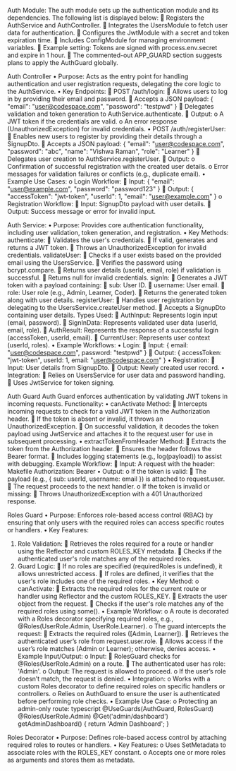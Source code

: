 Auth Module:
The auth module sets up the authentication module and its dependencies. The following list is displayed below: 
	Registers the AuthService and AuthController.
	Integrates the UsersModule to fetch user data for authentication.
	Configures the JwtModule with a secret and token expiration time.
	Includes ConfigModule for managing environment variables.
	Example setting: Tokens are signed with process.env.secret and expire in 1 hour.
	The commented-out APP_GUARD section suggests plans to apply the AuthGuard globally.
 
Auth Controller
•	Purpose: Acts as the entry point for handling authentication and user registration requests, delegating the core logic to the AuthService.
•	Key Endpoints:
	POST /auth/login:
	Allows users to log in by providing their email and password.
	Accepts a JSON payload:
{ "email": "user@codespace.com", "password": "testpwd" }
	Delegates validation and token generation to AuthService.authenticate.
	Output:
o	A JWT token if the credentials are valid.
o	An error response (UnauthorizedException) for invalid credentials.
•	POST /auth/registerUser:
	Enables new users to register by providing their details through a SignupDto.
	Accepts a JSON payload:
{
"email": "user@codespace.com",
"password": "abc",
"name": "Vishwa Raman",
"role": "Learner"
}
	Delegates user creation to AuthService.registerUser.
	Output:
o	Confirmation of successful registration with the created user details.
o	Error messages for validation failures or conflicts (e.g., duplicate email).
•	Example Use Cases:
o	Login Workflow:
	Input: { "email": "user@example.com", "password": "password123" }
	Output: { "accessToken": "jwt-token", "userId": 1, "email": "user@example.com" }
o	Registration Workflow:
	Input: SignupDto payload with user details.
	Output: Success message or error for invalid input.
 
Auth Service: 
•	Purpose: Provides core authentication functionality, including user validation, token generation, and registration.
•	Key Methods:
authenticate:
	Validates the user's credentials.
	If valid, generates and returns a JWT token.
	Throws an UnauthorizedException for invalid credentials.
     validateUser:
	Checks if a user exists based on the provided email using the UsersService.
	Verifies the password using bcrypt.compare.
	Returns user details (userId, email, role) if validation is successful.
	Returns null for invalid credentials.
    signIn:
	Generates a JWT token with a payload containing:
	sub: User ID.
	username: User email.
	role: User role (e.g., Admin, Learner, Coder).
	Returns the generated token along with user details.
  registerUser:
	Handles user registration by delegating to the UsersService.createUser method.
	Accepts a SignupDto containing user details.
Types Used:
	AuthInput: Represents login input (email, password).
	SignInData: Represents validated user data (userId, email, role).
	AuthResult: Represents the response of a successful login (accessToken, userId, email).
	CurrentUser: Represents user context (userId, roles).
•	Example Workflows:
•	Login:
	Input: { email: "user@codespace.com", password: "testpwd" }
	Output: { accessToken: "jwt-token", userId: 1, email: "user@codespace.com" }
•	Registration:
	Input: User details from SignupDto.
	Output: Newly created user record.
•	Integration:
	Relies on UsersService for user data and password handling.
	Uses JwtService for token signing.

 

Auth Guard
Auth Guard enforces authentication by validating JWT tokens in incoming requests.
Functionality:
•	canActivate Method:
	Intercepts incoming requests to check for a valid JWT token in the Authorization header.
	If the token is absent or invalid, it throws an UnauthorizedException.
	On successful validation, it decodes the token payload using JwtService and attaches it to the request.user for use in subsequent processing.
•	extractTokenFromHeader Method:
	Extracts the token from the Authorization header.
	Ensures the header follows the Bearer <token> format.
	Includes logging statements (e.g., log(payload)) to assist with debugging.
Example Workflow:
	Input: A request with the header:
Makefile
Authorization: Bearer <jwt-token>
•	Output:
o	If the token is valid:
	The payload (e.g., { sub: userId, username: email }) is attached to request.user.
	The request proceeds to the next handler.
o	If the token is invalid or missing:
	Throws UnauthorizedException with a 401 Unauthorized response.
 
Roles Guard 
•	Purpose: Enforces role-based access control (RBAC) by ensuring that only users with the required roles can access specific routes or handlers.
•	Key Features:

1.	Role Validation:
	Retrieves the roles required for a route or handler using the Reflector and custom ROLES_KEY metadata.
	Checks if the authenticated user's role matches any of the required roles.
2.	Guard Logic:
	If no roles are specified (requiredRoles is undefined), it allows unrestricted access.
	If roles are defined, it verifies that the user's role includes one of the required roles.
•	Key Method:
o	canActivate:
	Extracts the required roles for the current route or handler using Reflector and the custom ROLES_KEY.
	Extracts the user object from the request.
	Checks if the user's role matches any of the required roles using some().
•	Example Workflow:
o	A route is decorated with a Roles decorator specifying required roles, e.g., @Roles(UserRole.Admin, UserRole.Learner).
o	The guard intercepts the request:
	Extracts the required roles ([Admin, Learner]).
	Retrieves the authenticated user’s role from request.user.role.
	Allows access if the user’s role matches (Admin or Learner); otherwise, denies access.
•	Example Input/Output:
o	Input:
	RolesGuard checks for @Roles(UserRole.Admin) on a route.
	The authenticated user has role: 'Admin'.
o	Output: The request is allowed to proceed.
o	If the user’s role doesn’t match, the request is denied.
•	Integration:
o	Works with a custom Roles decorator to define required roles on specific handlers or controllers.
o	Relies on AuthGuard to ensure the user is authenticated before performing role checks.
•	Example Use Case:
o	Protecting an admin-only route:
typescript
@UseGuards(AuthGuard, RolesGuard)
@Roles(UserRole.Admin)
@Get('admin/dashboard')
getAdminDashboard() {
  return 'Admin Dashboard';
}
 
Roles Decorator 
•	Purpose: Defines role-based access control by attaching required roles to routes or handlers.
•	Key Features:
o	Uses SetMetadata to associate roles with the ROLES_KEY constant.
o	Accepts one or more roles as arguments and stores them as metadata.
 

